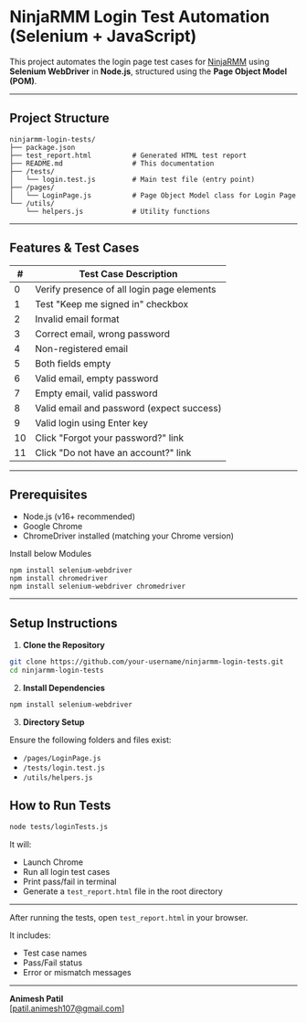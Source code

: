 
# NinjaRMM Login Test Automation (Selenium + JavaScript)

This project automates the login page test cases for [NinjaRMM](https://app.ninjarmm.com/auth/#/login) using **Selenium WebDriver** in **Node.js**, structured using the **Page Object Model (POM)**.

---

##  Project Structure

```
ninjarmm-login-tests/
├── package.json
├── test_report.html          # Generated HTML test report
├── README.md                 # This documentation
├── /tests/
│   └── login.test.js         # Main test file (entry point)
├── /pages/
│   └── LoginPage.js          # Page Object Model class for Login Page
└── /utils/
    └── helpers.js            # Utility functions
```

---

##  Features & Test Cases

| #   | Test Case Description |
|-----|------------------------|
| 0   | Verify presence of all login page elements |
| 1   | Test "Keep me signed in" checkbox |
| 2   | Invalid email format |
| 3   | Correct email, wrong password |
| 4   | Non-registered email |
| 5   | Both fields empty |
| 6   | Valid email, empty password |
| 7   | Empty email, valid password |
| 8   | Valid email and password (expect success) |
| 9   | Valid login using Enter key |
| 10  | Click "Forgot your password?" link |
| 11  | Click "Do not have an account?" link |

---

##  Prerequisites

- Node.js (v16+ recommended)
- Google Chrome
- ChromeDriver installed (matching your Chrome version)

Install below Modules
```
npm install selenium-webdriver
npm install chromedriver
npm install selenium-webdriver chromedriver

```

---

##  Setup Instructions

1. **Clone the Repository**

```bash
git clone https://github.com/your-username/ninjarmm-login-tests.git
cd ninjarmm-login-tests
```

2. **Install Dependencies**

```bash
npm install selenium-webdriver
```

3. **Directory Setup**

Ensure the following folders and files exist:

- `/pages/LoginPage.js`
- `/tests/login.test.js`
- `/utils/helpers.js`




##  How to Run Tests

```bash
node tests/loginTests.js
```

It will:

- Launch Chrome
- Run all login test cases
- Print pass/fail in terminal
- Generate a `test_report.html` file in the root directory

---



After running the tests, open `test_report.html` in your browser.

It includes:

- Test case names
- Pass/Fail status
- Error or mismatch messages

---



**Animesh Patil**  
 [patil.animesh107@gmail.com]

